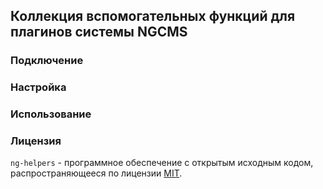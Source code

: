 ## Коллекция вспомогательных функций для плагинов системы NGCMS

### Подключение

### Настройка

### Использование

### Лицензия

`ng-helpers` - программное обеспечение с открытым исходным кодом, распространяющееся по лицензии [MIT](https://choosealicense.com/licenses/mit/).
